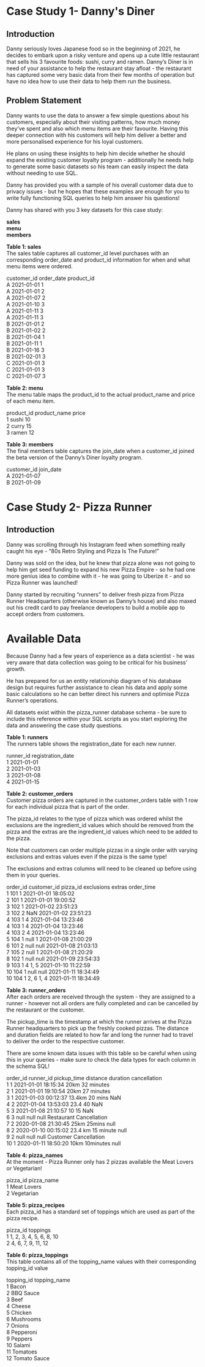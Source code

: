 # Case Study 1- Danny's Diner 
## Introduction 
Danny seriously loves Japanese food so in the beginning of 2021, he decides to embark upon a risky venture and opens up a cute little restaurant that sells his 3 favourite foods: sushi, curry and ramen.
Danny’s Diner is in need of your assistance to help the restaurant stay afloat - the restaurant has captured some very basic data from their few months of operation but have no idea how to use their data to help them run the business.

## Problem Statement
Danny wants to use the data to answer a few simple questions about his customers, especially about their visiting patterns, how much money they’ve spent and also which menu items are their favourite. Having this deeper connection with his customers will help him deliver a better and more personalised experience for his loyal customers.

He plans on using these insights to help him decide whether he should expand the existing customer loyalty program - additionally he needs help to generate some basic datasets so his team can easily inspect the data without needing to use SQL.

Danny has provided you with a sample of his overall customer data due to privacy issues - but he hopes that these examples are enough for you to write fully functioning SQL queries to help him answer his questions!

Danny has shared with you 3 key datasets for this case study: <br />

**sales  <br />
menu    <br />
members**

**Table 1: sales** <br  />
The sales table captures all customer_id level purchases with an corresponding order_date and product_id information for when and what menu items were ordered.

customer_id	order_date	product_id  <br />
A	2021-01-01	1  <br />
A	2021-01-01	2   <br />
A	2021-01-07	2   <br />
A	2021-01-10	3 <br />
A	2021-01-11	3  <br />
A	2021-01-11	3 <br />
B	2021-01-01	2 <br />
B	2021-01-02	2 <br />
B	2021-01-04	1 <br />
B	2021-01-11	1 <br />
B	2021-01-16	3 <br />
B	2021-02-01	3 <br />
C	2021-01-01	3 <br />
C	2021-01-01	3  <br />
C	2021-01-07	3 <br />

**Table 2: menu**   <br />
The menu table maps the product_id to the actual product_name and price of each menu item.

product_id	product_name	price  <br />
1	sushi	10  <br />
2	curry	15 <br />
3	ramen	12 <br />

**Table 3: members**  <br />
The final members table captures the join_date when a customer_id joined the beta version of the Danny’s Diner loyalty program.

customer_id	join_date  <br />
A	2021-01-07  <br />
B	2021-01-09 <br />


# Case Study 2- Pizza Runner
## Introduction
Danny was scrolling through his Instagram feed when something really caught his eye - “80s Retro Styling and Pizza Is The Future!”

Danny was sold on the idea, but he knew that pizza alone was not going to help him get seed funding to expand his new Pizza Empire - so he had one more genius idea to combine with it - he was going to Uberize it - and so Pizza Runner was launched!

Danny started by recruiting “runners” to deliver fresh pizza from Pizza Runner Headquarters (otherwise known as Danny’s house) and also maxed out his credit card to pay freelance developers to build a mobile app to accept orders from customers.

# Available Data
Because Danny had a few years of experience as a data scientist - he was very aware that data collection was going to be critical for his business’ growth.

He has prepared for us an entity relationship diagram of his database design but requires further assistance to clean his data and apply some basic calculations so he can better direct his runners and optimise Pizza Runner’s operations.

All datasets exist within the pizza_runner database schema - be sure to include this reference within your SQL scripts as you start exploring the data and answering the case study questions. <br />

**Table 1: runners** <br />
The runners table shows the registration_date for each new runner.

runner_id	registration_date <br />
1	2021-01-01 <br />
2	2021-01-03<br />
3	2021-01-08<br />
4	2021-01-15<br />

**Table 2: customer_orders** <br />
Customer pizza orders are captured in the customer_orders table with 1 row for each individual pizza that is part of the order.

The pizza_id relates to the type of pizza which was ordered whilst the exclusions are the ingredient_id values which should be removed from the pizza and the extras are the ingredient_id values which need to be added to the pizza.

Note that customers can order multiple pizzas in a single order with varying exclusions and extras values even if the pizza is the same type!

The exclusions and extras columns will need to be cleaned up before using them in your queries.

order_id	customer_id	pizza_id	exclusions	extras	order_time <br />
1	101	1	 	 	2021-01-01 18:05:02<br />
2	101	1	 	 	2021-01-01 19:00:52<br />
3	102	1	 	 	2021-01-02 23:51:23<br />
3	102	2	 	NaN	2021-01-02 23:51:23<br />
4	103	1	4	 	2021-01-04 13:23:46<br />
4	103	1	4	 	2021-01-04 13:23:46<br />
4	103	2	4	 	2021-01-04 13:23:46<br />
5	104	1	null	1	2021-01-08 21:00:29<br />
6	101	2	null	null	2021-01-08 21:03:13<br />
7	105	2	null	1	2021-01-08 21:20:29<br />
8	102	1	null	null	2021-01-09 23:54:33<br />
9	103	1	4	1, 5	2021-01-10 11:22:59<br />
10	104	1	null	null	2021-01-11 18:34:49<br />
10	104	1	2, 6	1, 4	2021-01-11 18:34:49<br />

**Table 3: runner_orders** <br />
After each orders are received through the system - they are assigned to a runner - however not all orders are fully completed and can be cancelled by the restaurant or the customer.

The pickup_time is the timestamp at which the runner arrives at the Pizza Runner headquarters to pick up the freshly cooked pizzas. The distance and duration fields are related to how far and long the runner had to travel to deliver the order to the respective customer.

There are some known data issues with this table so be careful when using this in your queries - make sure to check the data types for each column in the schema SQL!

order_id	runner_id	pickup_time	distance	duration	cancellation <br />
1	1	2021-01-01 18:15:34	20km	32 minutes	 <br />
2	1	2021-01-01 19:10:54	20km	27 minutes	 <br />
3	1	2021-01-03 00:12:37	13.4km	20 mins	NaN<br />
4	2	2021-01-04 13:53:03	23.4	40	NaN<br />
5	3	2021-01-08 21:10:57	10	15	NaN<br />
6	3	null	null	null	Restaurant Cancellation <br />
7	2	2020-01-08 21:30:45	25km	25mins	null<br />
8	2	2020-01-10 00:15:02	23.4 km	15 minute	null<br />
9	2	null	null	null	Customer Cancellation<br />
10	1	2020-01-11 18:50:20	10km	10minutes	null<br />

**Table 4: pizza_names** <br />
At the moment - Pizza Runner only has 2 pizzas available the Meat Lovers or Vegetarian!

pizza_id	pizza_name <br />
1	Meat Lovers<br />
2	Vegetarian<br />

**Table 5: pizza_recipes** <br />
Each pizza_id has a standard set of toppings which are used as part of the pizza recipe.

pizza_id	toppings <br />
1	1, 2, 3, 4, 5, 6, 8, 10 <br />
2	4, 6, 7, 9, 11, 12 <br />

**Table 6: pizza_toppings** <br />
This table contains all of the topping_name values with their corresponding topping_id value

topping_id	topping_name <br />
1	Bacon<br />
2	BBQ Sauce<br />
3	Beef<br />
4	Cheese<br />
5	Chicken<br />
6	Mushrooms<br />
7	Onions<br />
8	Pepperoni<br />
9	Peppers<br />
10	Salami<br />
11	Tomatoes<br />
12	Tomato Sauce<br />
